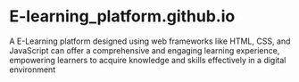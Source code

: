 # E-learning_platform.github.io
 A E-Learning platform designed using web frameworks like HTML, CSS, and JavaScript can offer a comprehensive and engaging learning experience, empowering learners to acquire knowledge and skills effectively in a digital environment
